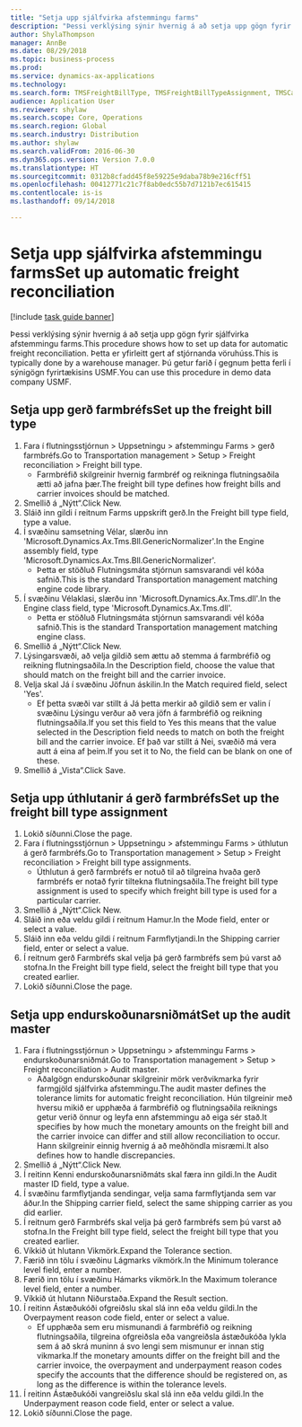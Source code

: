 ```yaml
--- 
title: "Setja upp sjálfvirka afstemmingu farms"
description: "Þessi verklýsing sýnir hvernig á að setja upp gögn fyrir sjálfvirka afstemmingu farms."
author: ShylaThompson
manager: AnnBe
ms.date: 08/29/2018
ms.topic: business-process
ms.prod: 
ms.service: dynamics-ax-applications
ms.technology: 
ms.search.form: TMSFreightBillType, TMSFreightBillTypeAssignment, TMSCarrierCodeLookup, DefaultDashboard, TMSAuditMaster
audience: Application User
ms.reviewer: shylaw
ms.search.scope: Core, Operations
ms.search.region: Global
ms.search.industry: Distribution
ms.author: shylaw
ms.search.validFrom: 2016-06-30
ms.dyn365.ops.version: Version 7.0.0
ms.translationtype: HT
ms.sourcegitcommit: 0312b8cfadd45f8e59225e9daba78b9e216cff51
ms.openlocfilehash: 00412771c21c7f8ab0edc55b7d7121b7ec615415
ms.contentlocale: is-is
ms.lasthandoff: 09/14/2018

---
```

# <a name="set-up-automatic-freight-reconciliation"></a><span data-ttu-id="8111a-103">Setja upp sjálfvirka afstemmingu farms</span><span class="sxs-lookup"><span data-stu-id="8111a-103">Set up automatic freight reconciliation</span></span>

[!include [task guide banner](../../includes/task-guide-banner.md)]

<span data-ttu-id="8111a-104">Þessi verklýsing sýnir hvernig á að setja upp gögn fyrir sjálfvirka afstemmingu farms.</span><span class="sxs-lookup"><span data-stu-id="8111a-104">This procedure shows how to set up data for automatic freight reconciliation.</span></span> <span data-ttu-id="8111a-105">Þetta er yfirleitt gert af stjórnanda vöruhúss.</span><span class="sxs-lookup"><span data-stu-id="8111a-105">This is typically done by a warehouse manager.</span></span> <span data-ttu-id="8111a-106">Þú getur farið í gegnum þetta ferli í sýnigögn fyrirtækisins USMF.</span><span class="sxs-lookup"><span data-stu-id="8111a-106">You can use this procedure in demo data company USMF.</span></span>


## <a name="set-up-the-freight-bill-type"></a><span data-ttu-id="8111a-107">Setja upp gerð farmbréfs</span><span class="sxs-lookup"><span data-stu-id="8111a-107">Set up the freight bill type</span></span>
1. <span data-ttu-id="8111a-108">Fara í flutningsstjórnun > Uppsetningu > afstemmingu Farms > gerð farmbréfs.</span><span class="sxs-lookup"><span data-stu-id="8111a-108">Go to Transportation management > Setup > Freight reconciliation > Freight bill type.</span></span>
    * <span data-ttu-id="8111a-109">Farmbréfið skilgreinir hvernig farmbréf og reikninga flutningsaðila ætti að jafna þær.</span><span class="sxs-lookup"><span data-stu-id="8111a-109">The freight bill type defines how freight bills and carrier invoices  should be matched.</span></span>  
2. <span data-ttu-id="8111a-110">Smellið á „Nýtt“.</span><span class="sxs-lookup"><span data-stu-id="8111a-110">Click New.</span></span>
3. <span data-ttu-id="8111a-111">Sláið inn gildi í reitnum Farms uppskrift gerð.</span><span class="sxs-lookup"><span data-stu-id="8111a-111">In the Freight bill type field, type a value.</span></span>
4. <span data-ttu-id="8111a-112">Í svæðinu samsetning Vélar, slærðu inn 'Microsoft.Dynamics.Ax.Tms.Bll.GenericNormalizer'.</span><span class="sxs-lookup"><span data-stu-id="8111a-112">In the Engine assembly field, type 'Microsoft.Dynamics.Ax.Tms.Bll.GenericNormalizer'.</span></span>
    * <span data-ttu-id="8111a-113">Þetta er stöðluð Flutningsmáta stjórnun samsvarandi vél kóða safnið.</span><span class="sxs-lookup"><span data-stu-id="8111a-113">This is the standard Transportation management matching engine code library.</span></span>  
5. <span data-ttu-id="8111a-114">Í svæðinu Vélaklasi, slærðu inn 'Microsoft.Dynamics.Ax.Tms.dll'.</span><span class="sxs-lookup"><span data-stu-id="8111a-114">In the Engine class field, type 'Microsoft.Dynamics.Ax.Tms.dll'.</span></span>
    * <span data-ttu-id="8111a-115">Þetta er stöðluð Flutningsmáta stjórnun samsvarandi vél kóða safnið.</span><span class="sxs-lookup"><span data-stu-id="8111a-115">This is the standard Transportation management matching engine class.</span></span>  
6. <span data-ttu-id="8111a-116">Smellið á „Nýtt“.</span><span class="sxs-lookup"><span data-stu-id="8111a-116">Click New.</span></span>
7. <span data-ttu-id="8111a-117">Lýsingarsvæði, að velja gildið sem ættu að stemma á farmbréfið og reikning flutningsaðila.</span><span class="sxs-lookup"><span data-stu-id="8111a-117">In the Description field, choose the value that should match on the freight bill and the carrier invoice.</span></span>  
8. <span data-ttu-id="8111a-118">Velja skal Já í svæðinu Jöfnun áskilin.</span><span class="sxs-lookup"><span data-stu-id="8111a-118">In the Match required field, select 'Yes'.</span></span>
    * <span data-ttu-id="8111a-119">Ef þetta svæði var stillt á Já þetta merkir að gildið sem er valin í svæðinu Lýsingu verður að vera jöfn á farmbréfið og reikning flutningsaðila.</span><span class="sxs-lookup"><span data-stu-id="8111a-119">If you set this field to Yes this means that the value selected in the Description field needs to match on both the freight bill and the carrier invoice.</span></span> <span data-ttu-id="8111a-120">Ef það var stillt á Nei, svæðið má vera autt á eina af þeim.</span><span class="sxs-lookup"><span data-stu-id="8111a-120">If you set it to No, the field can be blank on one of these.</span></span>  
9. <span data-ttu-id="8111a-121">Smellið á „Vista“.</span><span class="sxs-lookup"><span data-stu-id="8111a-121">Click Save.</span></span>

## <a name="set-up-the-freight-bill-type-assignment"></a><span data-ttu-id="8111a-122">Setja upp úthlutanir á gerð farmbréfs</span><span class="sxs-lookup"><span data-stu-id="8111a-122">Set up the freight bill type assignment</span></span>
1. <span data-ttu-id="8111a-123">Lokið síðunni.</span><span class="sxs-lookup"><span data-stu-id="8111a-123">Close the page.</span></span>
2. <span data-ttu-id="8111a-124">Fara í flutningsstjórnun > Uppsetningu > afstemmingu Farms > úthlutun á gerð farmbréfs.</span><span class="sxs-lookup"><span data-stu-id="8111a-124">Go to Transportation management > Setup > Freight reconciliation > Freight bill type assignments.</span></span>
    * <span data-ttu-id="8111a-125">Úthlutun á gerð farmbréfs er notuð til að tilgreina hvaða gerð farmbréfs er notað fyrir tiltekna flutningsaðila.</span><span class="sxs-lookup"><span data-stu-id="8111a-125">The freight bill type assignment is used to specify which freight bill type is used for a particular carrier.</span></span>   
3. <span data-ttu-id="8111a-126">Smellið á „Nýtt“.</span><span class="sxs-lookup"><span data-stu-id="8111a-126">Click New.</span></span>
4. <span data-ttu-id="8111a-127">Sláið inn eða veldu gildi í reitnum Hamur.</span><span class="sxs-lookup"><span data-stu-id="8111a-127">In the Mode field, enter or select a value.</span></span>
5. <span data-ttu-id="8111a-128">Sláið inn eða veldu gildi í reitnum Farmflytjandi.</span><span class="sxs-lookup"><span data-stu-id="8111a-128">In the Shipping carrier field, enter or select a value.</span></span>
6. <span data-ttu-id="8111a-129">Í reitnum gerð Farmbréfs skal velja þá gerð farmbréfs sem þú varst að stofna.</span><span class="sxs-lookup"><span data-stu-id="8111a-129">In the Freight bill type field, select the freight bill type that you created earlier.</span></span>
7. <span data-ttu-id="8111a-130">Lokið síðunni.</span><span class="sxs-lookup"><span data-stu-id="8111a-130">Close the page.</span></span>

## <a name="set-up-the-audit-master"></a><span data-ttu-id="8111a-131">Setja upp endurskoðunarsniðmát</span><span class="sxs-lookup"><span data-stu-id="8111a-131">Set up the audit master</span></span>
1. <span data-ttu-id="8111a-132">Fara í flutningsstjórnun > Uppsetningu > afstemmingu Farms > endurskoðunarsniðmát.</span><span class="sxs-lookup"><span data-stu-id="8111a-132">Go to Transportation management > Setup > Freight reconciliation > Audit master.</span></span>
    * <span data-ttu-id="8111a-133">Aðalgögn endurskoðunar skilgreinir mörk verðvikmarka fyrir farmgjöld sjálfvirka afstemmingu.</span><span class="sxs-lookup"><span data-stu-id="8111a-133">The audit master defines the tolerance limits for automatic freight reconciliation.</span></span> <span data-ttu-id="8111a-134">Hún tilgreinir með hversu mikið er upphæða á farmbréfið og flutningsaðila reiknings getur verið önnur og leyfa enn afstemmingu að eiga sér stað.</span><span class="sxs-lookup"><span data-stu-id="8111a-134">It specifies by how much the monetary amounts on the freight bill and the carrier invoice can differ and still allow reconciliation to occur.</span></span> <span data-ttu-id="8111a-135">Hann skilgreinir einnig hvernig á að meðhöndla misræmi.</span><span class="sxs-lookup"><span data-stu-id="8111a-135">It also defines how to handle discrepancies.</span></span>  
2. <span data-ttu-id="8111a-136">Smellið á „Nýtt“.</span><span class="sxs-lookup"><span data-stu-id="8111a-136">Click New.</span></span>
3. <span data-ttu-id="8111a-137">Í reitinn Kenni endurskoðunarsniðmáts skal færa inn gildi.</span><span class="sxs-lookup"><span data-stu-id="8111a-137">In the Audit master ID field, type a value.</span></span>
4. <span data-ttu-id="8111a-138">Í svæðinu farmflytjanda sendingar, velja sama farmflytjanda sem var áður.</span><span class="sxs-lookup"><span data-stu-id="8111a-138">In the Shipping carrier  field, select the same shipping carrier as you did earlier.</span></span>
5. <span data-ttu-id="8111a-139">Í reitnum gerð Farmbréfs skal velja þá gerð farmbréfs sem þú varst að stofna.</span><span class="sxs-lookup"><span data-stu-id="8111a-139">In the Freight bill type field, select the freight bill type that you created earlier.</span></span>
6. <span data-ttu-id="8111a-140">Víkkið út hlutann Vikmörk.</span><span class="sxs-lookup"><span data-stu-id="8111a-140">Expand the Tolerance section.</span></span>
7. <span data-ttu-id="8111a-141">Færið inn tölu í svæðinu Lágmarks vikmörk.</span><span class="sxs-lookup"><span data-stu-id="8111a-141">In the Minimum tolerance level field, enter a number.</span></span>
8. <span data-ttu-id="8111a-142">Færið inn tölu í svæðinu Hámarks vikmörk.</span><span class="sxs-lookup"><span data-stu-id="8111a-142">In the Maximum tolerance level field, enter a number.</span></span>
9. <span data-ttu-id="8111a-143">Víkkið út hlutann Niðurstaða.</span><span class="sxs-lookup"><span data-stu-id="8111a-143">Expand the Result section.</span></span>
10. <span data-ttu-id="8111a-144">Í reitinn Ástæðukóði ofgreiðslu skal slá inn eða veldu gildi.</span><span class="sxs-lookup"><span data-stu-id="8111a-144">In the Overpayment reason code field, enter or select a value.</span></span>
    * <span data-ttu-id="8111a-145">Ef upphæða sem eru mismunandi á farmbréfið og reikning flutningsaðila, tilgreina ofgreiðsla eða vangreiðsla ástæðukóða lykla sem á að skrá muninn á svo lengi sem mismunur er innan stig vikmarka.</span><span class="sxs-lookup"><span data-stu-id="8111a-145">If the monetary amounts differ on the freight bill and the carrier invoice, the overpayment and underpayment reason codes specify the accounts that the difference should be registered on, as long as the difference is within the tolerance levels.</span></span>  
11. <span data-ttu-id="8111a-146">Í reitinn Ástæðukóði vangreiðslu skal slá inn eða veldu gildi.</span><span class="sxs-lookup"><span data-stu-id="8111a-146">In the Underpayment reason code field, enter or select a value.</span></span>
12. <span data-ttu-id="8111a-147">Lokið síðunni.</span><span class="sxs-lookup"><span data-stu-id="8111a-147">Close the page.</span></span>


